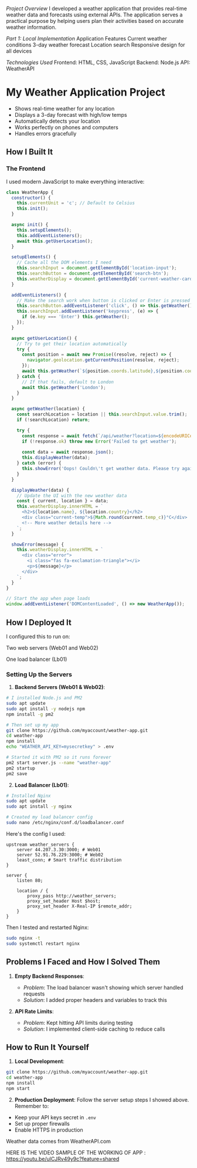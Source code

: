 *Project Overview*
I developed a weather application that provides real-time weather data and forecasts using external APIs. The application serves a practical purpose by helping users plan their activities based on accurate weather information.

*Part 1: Local Implementation*
Application Features
Current weather conditions
3-day weather forecast
Location search
Responsive design for all devices

*Technologies Used*
Frontend: HTML, CSS, JavaScript
Backend: Node.js 
API: WeatherAPI
# My Weather Application Project

- Shows real-time weather for any location
- Displays a 3-day forecast with high/low temps
- Automatically detects your location
- Works perfectly on phones and computers
- Handles errors gracefully

## How I Built It

### The Frontend 

I used modern JavaScript to make everything interactive:

```javascript
class WeatherApp {
  constructor() {
    this.currentUnit = 'c'; // Default to Celsius
    this.init();
  }

  async init() {
    this.setupElements();
    this.addEventListeners();
    await this.getUserLocation();
  }

  setupElements() {
    // Cache all the DOM elements I need
    this.searchInput = document.getElementById('location-input');
    this.searchButton = document.getElementById('search-btn');
    this.weatherDisplay = document.getElementById('current-weather-card');
  }

  addEventListeners() {
    // Make the search work when button is clicked or Enter is pressed
    this.searchButton.addEventListener('click', () => this.getWeather());
    this.searchInput.addEventListener('keypress', (e) => {
      if (e.key === 'Enter') this.getWeather();
    });
  }

  async getUserLocation() {
    // Try to get their location automatically
    try {
      const position = await new Promise((resolve, reject) => {
        navigator.geolocation.getCurrentPosition(resolve, reject);
      });
      await this.getWeather(`${position.coords.latitude},${position.coords.longitude}`);
    } catch {
      // If that fails, default to London
      await this.getWeather('London');
    }
  }

  async getWeather(location) {
    const searchLocation = location || this.searchInput.value.trim();
    if (!searchLocation) return;

    try {
      const response = await fetch(`/api/weather?location=${encodeURIComponent(searchLocation)}`);
      if (!response.ok) throw new Error('Failed to get weather');
      
      const data = await response.json();
      this.displayWeather(data);
    } catch (error) {
      this.showError('Oops! Couldn\'t get weather data. Please try again.');
    }
  }

  displayWeather(data) {
    // Update the UI with the new weather data
    const { current, location } = data;
    this.weatherDisplay.innerHTML = `
      <h2>${location.name}, ${location.country}</h2>
      <div class="current-temp">${Math.round(current.temp_c)}°C</div>
      <!-- More weather details here -->
    `;
  }

  showError(message) {
    this.weatherDisplay.innerHTML = `
      <div class="error">
        <i class="fas fa-exclamation-triangle"></i>
        <p>${message}</p>
      </div>
    `;
  }
}

// Start the app when page loads
window.addEventListener('DOMContentLoaded', () => new WeatherApp());
```



## How I Deployed It
I configured this to run on:

Two web servers (Web01 and Web02)

One load balancer (Lb01)

### Setting Up the Servers

1. **Backend Servers (Web01 & Web02)**:
```bash
# I installed Node.js and PM2
sudo apt update
sudo apt install -y nodejs npm
npm install -g pm2

# Then set up my app
git clone https://github.com/myaccount/weather-app.git
cd weather-app
npm install
echo "WEATHER_API_KEY=mysecretkey" > .env

# Started it with PM2 so it runs forever
pm2 start server.js --name "weather-app"
pm2 startup
pm2 save
```

2. **Load Balancer (Lb01)**:
```bash
# Installed Nginx
sudo apt update
sudo apt install -y nginx

# Created my load balancer config
sudo nano /etc/nginx/conf.d/loadbalancer.conf
```

Here's the config I used:
```nginx
upstream weather_servers {
    server 44.207.3.30:3000; # Web01
    server 52.91.76.229:3000; # Web02
    least_conn; # Smart traffic distribution
}

server {
    listen 80;
    
    location / {
        proxy_pass http://weather_servers;
        proxy_set_header Host $host;
        proxy_set_header X-Real-IP $remote_addr;
    }
}
```

Then I tested and restarted Nginx:
```bash
sudo nginx -t
sudo systemctl restart nginx
```

## Problems I Faced and How I Solved Them

1. **Empty Backend Responses**:
   - *Problem*: The load balancer wasn't showing which server handled requests
   - *Solution*: I added proper headers and variables to track this

2. **API Rate Limits**:
   - *Problem*: Kept hitting API limits during testing
   - *Solution*: I implemented client-side caching to reduce calls

## How to Run It Yourself

1. **Local Development**:
```bash
git clone https://github.com/myaccount/weather-app.git
cd weather-app
npm install
npm start
```

2. **Production Deployment**:
Follow the server setup steps I showed above. Remember to:
- Keep your API keys secret in `.env`
- Set up proper firewalls
- Enable HTTPS in production

Weather data comes from WeatherAPI.com

HERE IS THE VIDEO SAMPLE OF THE WORKING OF APP : https://youtu.be/ulCJRv49y9c?feature=shared


